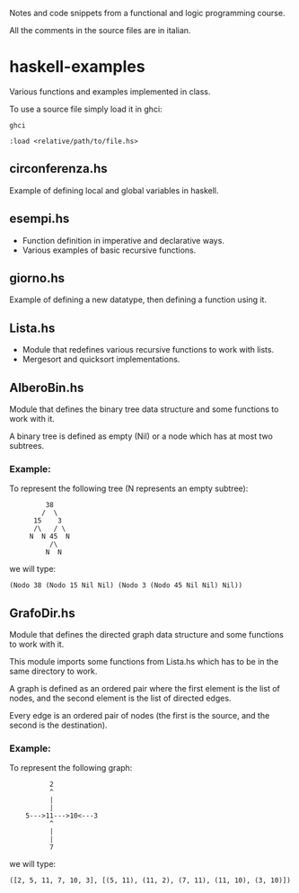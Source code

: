 Notes and code snippets from a functional and logic programming course.

All the comments in the source files are in italian.

# haskell-examples

Various functions and examples implemented in class.

To use a source file simply load it in ghci:

`ghci`

`:load <relative/path/to/file.hs>`

## circonferenza.hs

Example of defining local and global variables in haskell.

## esempi.hs

- Function definition in imperative and declarative ways.
- Various examples of basic recursive functions.

## giorno.hs

Example of defining a new datatype, then defining a function using it.

## Lista.hs

- Module that redefines various recursive functions to work with lists.
- Mergesort and quicksort implementations.

## AlberoBin.hs

Module that defines the binary tree data structure and some functions to work with it.

A binary tree is defined as empty (Nil) or a node which has at most two subtrees.

### Example:

To represent the following tree (N represents an empty subtree):

```
         38
        /  \	
      15    3
      /\   / \
     N  N 45  N  
          /\
         N  N
```

we will type: 

`(Nodo 38 (Nodo 15 Nil Nil) (Nodo 3 (Nodo 45 Nil Nil) Nil))`

## GrafoDir.hs

Module that defines the directed graph data structure and some functions to work with it.

This module imports some functions from Lista.hs which has to be in the same directory to work.

A graph is defined as an ordered pair where the first element is the list of nodes, and the second element is the list of directed edges.

Every edge is an ordered pair of nodes (the first is the source, and the second is the destination).

### Example:

To represent the following graph:

```
          2	
          ^
          |
          |
    5--->11--->10<---3
          ^
          |
          |
          7	
```
we will type:

`([2, 5, 11, 7, 10, 3], [(5, 11), (11, 2), (7, 11), (11, 10), (3, 10)])`
